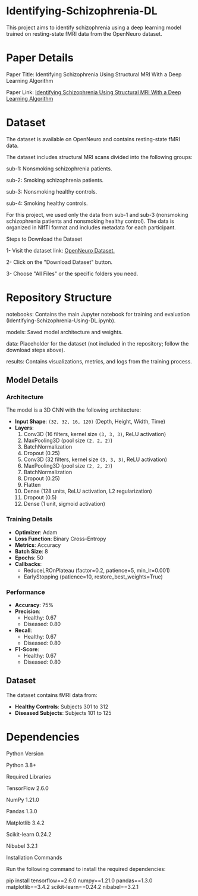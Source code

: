 # Identifying-Schizophrenia-DL
This project aims to identify schizophrenia using a deep learning model trained on resting-state fMRI data from the OpenNeuro dataset.

# Paper Details
Paper Title: Identifying Schizophrenia Using Structural MRI With a Deep Learning Algorithm

Paper Link: [Identifying Schizophrenia Using Structural MRI With a Deep Learning Algorithm](https://www.frontiersin.org/journals/psychiatry/articles/10.3389/fpsyt.2020.00016/full)

# Dataset
The dataset is available on OpenNeuro and contains resting-state fMRI data.

The dataset includes structural MRI scans divided into the following groups:

sub-1: Nonsmoking schizophrenia patients.

sub-2: Smoking schizophrenia patients.

sub-3: Nonsmoking healthy controls.

sub-4: Smoking healthy controls.

For this project, we used only the data from sub-1 and sub-3 (nonsmoking schizophrenia patients and nonsmoking healthy control). The data is organized in NIfTI format and includes metadata for each participant.


Steps to Download the Dataset

1- Visit the dataset link: [OpenNeuro Dataset.](https://openneuro.org/datasets/ds001461/versions/1.0.3)

2- Click on the "Download Dataset" button.

3- Choose "All Files" or the specific folders you need.

# Repository Structure
notebooks: Contains the main Jupyter notebook for training and evaluation (Identifying-Schizophrenia-Using-DL.ipynb).

models: Saved model architecture and weights.

data: Placeholder for the dataset (not included in the repository; follow the download steps above).

results: Contains visualizations, metrics, and logs from the training process.

## Model Details

### Architecture
The model is a 3D CNN with the following architecture:
- **Input Shape**: `(32, 32, 16, 120)` (Depth, Height, Width, Time)
- **Layers**:
  1. Conv3D (16 filters, kernel size `(3, 3, 3)`, ReLU activation)
  2. MaxPooling3D (pool size `(2, 2, 2)`)
  3. BatchNormalization
  4. Dropout (0.25)
  5. Conv3D (32 filters, kernel size `(3, 3, 3)`, ReLU activation)
  6. MaxPooling3D (pool size `(2, 2, 2)`)
  7. BatchNormalization
  8. Dropout (0.25)
  9. Flatten
  10. Dense (128 units, ReLU activation, L2 regularization)
  11. Dropout (0.5)
  12. Dense (1 unit, sigmoid activation)

### Training Details
- **Optimizer**: Adam
- **Loss Function**: Binary Cross-Entropy
- **Metrics**: Accuracy
- **Batch Size**: 8
- **Epochs**: 50
- **Callbacks**:
  - ReduceLROnPlateau (factor=0.2, patience=5, min_lr=0.001)
  - EarlyStopping (patience=10, restore_best_weights=True)

### Performance
- **Accuracy**: 75%
- **Precision**:
  - Healthy: 0.67
  - Diseased: 0.80
- **Recall**:
  - Healthy: 0.67
  - Diseased: 0.80
- **F1-Score**:
  - Healthy: 0.67
  - Diseased: 0.80

## Dataset
The dataset contains fMRI data from:
- **Healthy Controls**: Subjects 301 to 312
- **Diseased Subjects**: Subjects 101 to 125

# Dependencies
Python Version

Python 3.8+

Required Libraries

TensorFlow 2.6.0

NumPy 1.21.0

Pandas 1.3.0

Matplotlib 3.4.2

Scikit-learn 0.24.2

Nibabel 3.2.1

Installation Commands

Run the following command to install the required dependencies:

pip install tensorflow==2.6.0 numpy==1.21.0 pandas==1.3.0 matplotlib==3.4.2 scikit-learn==0.24.2 nibabel==3.2.1
